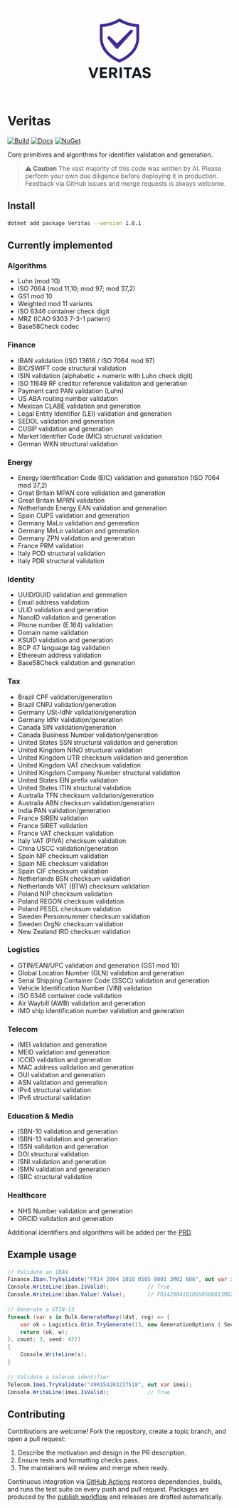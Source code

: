 <p align="center">
  <img src="src/Veritas/veritas.png" alt="Veritas logo" width="200" />
</p>

# Veritas

[![Build](https://github.com/rebeccapowell/Veritas/actions/workflows/ci.yml/badge.svg)](https://github.com/rebeccapowell/Veritas/actions/workflows/ci.yml)
[![Docs](https://github.com/rebeccapowell/Veritas/actions/workflows/docs.yml/badge.svg)](https://github.com/rebeccapowell/Veritas/actions/workflows/docs.yml)
[![NuGet](https://img.shields.io/nuget/v/Veritas.svg)](https://www.nuget.org/packages/Veritas)

Core primitives and algorithms for identifier validation and generation.

> **⚠️ Caution**
> The vast majority of this code was written by AI. Please perform your own due diligence before deploying it in production. Feedback via GitHub issues and merge requests is always welcome.

## Install

```bash
dotnet add package Veritas --version 1.0.1
```

## Currently implemented

### Algorithms
- Luhn (mod 10)
- ISO 7064 (mod 11,10; mod 97; mod 37,2)
- GS1 mod 10
- Weighted mod 11 variants
- ISO 6346 container check digit
- MRZ (ICAO 9303 7-3-1 pattern)
- Base58Check codec

### Finance
- IBAN validation (ISO 13616 / ISO 7064 mod 97)
- BIC/SWIFT code structural validation
- ISIN validation (alphabetic + numeric with Luhn check digit)
- ISO 11649 RF creditor reference validation and generation
- Payment card PAN validation (Luhn)
- US ABA routing number validation
- Mexican CLABE validation and generation
- Legal Entity Identifier (LEI) validation and generation
- SEDOL validation and generation
- CUSIP validation and generation
- Market Identifier Code (MIC) structural validation
- German WKN structural validation

### Energy
- Energy Identification Code (EIC) validation and generation (ISO 7064 mod 37,2)
- Great Britain MPAN core validation and generation
- Great Britain MPRN validation
- Netherlands Energy EAN validation and generation
- Spain CUPS validation and generation
- Germany MaLo validation and generation
- Germany MeLo validation and generation
- Germany ZPN validation and generation
- France PRM validation
- Italy POD structural validation
- Italy PDR structural validation

### Identity
- UUID/GUID validation and generation
- Email address validation
- ULID validation and generation
- NanoID validation and generation
- Phone number (E.164) validation
- Domain name validation
- KSUID validation and generation
- BCP 47 language tag validation
- Ethereum address validation
- Base58Check validation and generation

### Tax
- Brazil CPF validation/generation
- Brazil CNPJ validation/generation
- Germany USt-IdNr validation/generation
- Germany IdNr validation/generation
- Canada SIN validation/generation
- Canada Business Number validation/generation
- United States SSN structural validation and generation
- United Kingdom NINO structural validation
- United Kingdom UTR checksum validation and generation
- United Kingdom VAT checksum validation
- United Kingdom Company Number structural validation
- United States EIN prefix validation
- United States ITIN structural validation
- Australia TFN checksum validation/generation
- Australia ABN checksum validation/generation
- India PAN validation/generation
- France SIREN validation
- France SIRET validation
- France VAT checksum validation
- Italy VAT (PIVA) checksum validation
- China USCC validation/generation
- Spain NIF checksum validation
- Spain NIE checksum validation
- Spain CIF checksum validation
- Netherlands BSN checksum validation
- Netherlands VAT (BTW) checksum validation
- Poland NIP checksum validation
- Poland REGON checksum validation
- Poland PESEL checksum validation
- Sweden Personnummer checksum validation
- Sweden OrgNr checksum validation
- New Zealand IRD checksum validation

### Logistics
- GTIN/EAN/UPC validation and generation (GS1 mod 10)
- Global Location Number (GLN) validation and generation
- Serial Shipping Container Code (SSCC) validation and generation
- Vehicle Identification Number (VIN) validation
- ISO 6346 container code validation
- Air Waybill (AWB) validation and generation
- IMO ship identification number validation and generation

### Telecom
- IMEI validation and generation
- MEID validation and generation
- ICCID validation and generation
- MAC address validation and generation
- OUI validation and generation
- ASN validation and generation
- IPv4 structural validation
- IPv6 structural validation

### Education & Media
- ISBN-10 validation and generation
- ISBN-13 validation and generation
- ISSN validation and generation
- DOI structural validation
- ISNI validation and generation
- ISMN validation and generation
- ISRC structural validation

### Healthcare
- NHS Number validation and generation
- ORCID validation and generation

Additional identifiers and algorithms will be added per the [PRD](PRD.md).

## Example usage
```csharp
// Validate an IBAN
Finance.Iban.TryValidate("FR14 2004 1010 0505 0001 3M02 606", out var iban);
Console.WriteLine(iban.IsValid);            // True
Console.WriteLine(iban.Value!.Value);       // FR1420041010050500013M02606

// Generate a GTIN-13
foreach (var s in Bulk.GenerateMany((dst, rng) => {
    var ok = Logistics.Gtin.TryGenerate(13, new GenerationOptions { Seed = rng.Next() }, dst, out var w);
    return (ok, w);
}, count: 3, seed: 42))
{
    Console.WriteLine(s);
}

// Validate a telecom identifier
Telecom.Imei.TryValidate("490154203237518", out var imei);
Console.WriteLine(imei.IsValid);            // True
```

## Contributing
Contributions are welcome! Fork the repository, create a topic branch, and open a pull request:
1. Describe the motivation and design in the PR description.
2. Ensure tests and formatting checks pass.
3. The maintainers will review and merge when ready.

Continuous integration via [GitHub Actions](.github/workflows/ci.yml) restores dependencies, builds, and runs the test suite on every push and pull request. Packages are produced by the [publish workflow](.github/workflows/publish.yml) and releases are drafted automatically.

